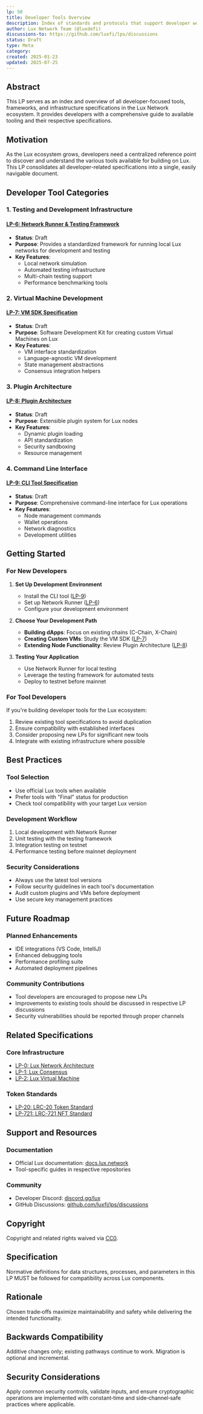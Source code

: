 ```yaml
---
lp: 50
title: Developer Tools Overview
description: Index of standards and protocols that support developer workflows and tooling in the Lux ecosystem.
author: Lux Network Team (@luxdefi)
discussions-to: https://github.com/luxfi/lps/discussions
status: Draft
type: Meta
category: 
created: 2025-01-23
updated: 2025-07-25
---
```


## Abstract

This LP serves as an index and overview of all developer-focused tools, frameworks, and infrastructure specifications in the Lux Network ecosystem. It provides developers with a comprehensive guide to available tooling and their respective specifications.

## Motivation

As the Lux ecosystem grows, developers need a centralized reference point to discover and understand the various tools available for building on Lux. This LP consolidates all developer-related specifications into a single, easily navigable document.

## Developer Tool Categories

### 1. Testing and Development Infrastructure

#### [LP-6: Network Runner & Testing Framework](./lp-6.md)
- **Status**: Draft
- **Purpose**: Provides a standardized framework for running local Lux networks for development and testing
- **Key Features**:
  - Local network simulation
  - Automated testing infrastructure
  - Multi-chain testing support
  - Performance benchmarking tools

### 2. Virtual Machine Development

#### [LP-7: VM SDK Specification](./lp-7.md)
- **Status**: Draft
- **Purpose**: Software Development Kit for creating custom Virtual Machines on Lux
- **Key Features**:
  - VM interface standardization
  - Language-agnostic VM development
  - State management abstractions
  - Consensus integration helpers

### 3. Plugin Architecture

#### [LP-8: Plugin Architecture](./lp-8.md)
- **Status**: Draft
- **Purpose**: Extensible plugin system for Lux nodes
- **Key Features**:
  - Dynamic plugin loading
  - API standardization
  - Security sandboxing
  - Resource management

### 4. Command Line Interface

#### [LP-9: CLI Tool Specification](./lp-9.md)
- **Status**: Draft
- **Purpose**: Comprehensive command-line interface for Lux operations
- **Key Features**:
  - Node management commands
  - Wallet operations
  - Network diagnostics
  - Development utilities

## Getting Started

### For New Developers

1. **Set Up Development Environment**
   - Install the CLI tool ([LP-9](./lp-9.md))
   - Set up Network Runner ([LP-6](./lp-6.md))
   - Configure your development environment

2. **Choose Your Development Path**
   - **Building dApps**: Focus on existing chains (C-Chain, X-Chain)
   - **Creating Custom VMs**: Study the VM SDK ([LP-7](./lp-7.md))
   - **Extending Node Functionality**: Review Plugin Architecture ([LP-8](./lp-8.md))

3. **Testing Your Application**
   - Use Network Runner for local testing
   - Leverage the testing framework for automated tests
   - Deploy to testnet before mainnet

### For Tool Developers

If you're building developer tools for the Lux ecosystem:

1. Review existing tool specifications to avoid duplication
2. Ensure compatibility with established interfaces
3. Consider proposing new LPs for significant new tools
4. Integrate with existing infrastructure where possible

## Best Practices

### Tool Selection
- Use official Lux tools when available
- Prefer tools with "Final" status for production
- Check tool compatibility with your target Lux version

### Development Workflow
1. Local development with Network Runner
2. Unit testing with the testing framework
3. Integration testing on testnet
4. Performance testing before mainnet deployment

### Security Considerations
- Always use the latest tool versions
- Follow security guidelines in each tool's documentation
- Audit custom plugins and VMs before deployment
- Use secure key management practices

## Future Roadmap

### Planned Enhancements
- IDE integrations (VS Code, IntelliJ)
- Enhanced debugging tools
- Performance profiling suite
- Automated deployment pipelines

### Community Contributions
- Tool developers are encouraged to propose new LPs
- Improvements to existing tools should be discussed in respective LP discussions
- Security vulnerabilities should be reported through proper channels

## Related Specifications

### Core Infrastructure
- [LP-0: Lux Network Architecture](./lp-0.md)
- [LP-1: Lux Consensus](./lp-1.md)
- [LP-2: Lux Virtual Machine](./lp-2.md)

### Token Standards
- [LP-20: LRC-20 Token Standard](./lp-20.md)
- [LP-721: LRC-721 NFT Standard](./lp-721.md)

## Support and Resources

### Documentation
- Official Lux documentation: [docs.lux.network](https://docs.lux.network)
- Tool-specific guides in respective repositories

### Community
- Developer Discord: [discord.gg/lux](https://discord.gg/lux)
- GitHub Discussions: [github.com/luxfi/lps/discussions](https://github.com/luxfi/lps/discussions)

## Copyright

Copyright and related rights waived via [CC0](../LICENSE.md).
## Specification

Normative definitions for data structures, processes, and parameters in this LP MUST be followed for compatibility across Lux components.

## Rationale

Chosen trade‑offs maximize maintainability and safety while delivering the intended functionality.

## Backwards Compatibility

Additive changes only; existing pathways continue to work. Migration is optional and incremental.

## Security Considerations

Apply common security controls, validate inputs, and ensure cryptographic operations are implemented with constant‑time and side‑channel‑safe practices where applicable.
